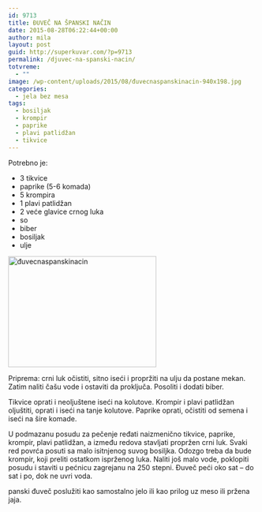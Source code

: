 ```yaml
---
id: 9713
title: ĐUVEČ NA ŠPANSKI NAČIN
date: 2015-08-28T06:22:44+00:00
author: mila
layout: post
guid: http://superkuvar.com/?p=9713
permalink: /djuvec-na-spanski-nacin/
totvreme:
  - ""
image: /wp-content/uploads/2015/08/đuvecnaspanskinacin-940x198.jpg
categories:
  - jela bez mesa
tags:
  - bosiljak
  - krompir
  - paprike
  - plavi patlidžan
  - tikvice
---
```

Potrebno je:  
* 3 tikvice  
* paprike (5-6 komada)  
* 5 krompira  
* 1 plavi patlidžan  
* 2 veće glavice crnog luka  
* so  
* biber  
* bosiljak  
* ulje

<img class="alignnone wp-image-9715 size-medium" src="/wp-content/uploads/2015/08/đuvecnaspanskinacin-300x225.jpg" alt="đuvecnaspanskinacin" width="300" height="225" /> 

Priprema: crni luk očistiti, sitno iseći i propržiti na ulju da postane mekan. Zatim naliti čašu vode i ostaviti da proključa. Posoliti i dodati biber.

Tikvice oprati i neoljuštene iseći na kolutove. Krompir i plavi patlidžan oljuštiti, oprati i iseći na tanje kolutove. Paprike oprati, očistiti od semena i iseći na šire komade.

U podmazanu posudu za pečenje ređati naizmenično tikvice, paprike, krompir, plavi patlidžan, a između redova stavljati propržen crni luk. Svaki red povrća posuti sa malo isitnjenog suvog bosiljka. Odozgo treba da bude krompir, koji preliti ostatkom isprženog luka. Naliti još malo vode, poklopiti posudu i staviti u pećnicu zagrejanu na 250 stepni. Đuveč peći oko sat – do sat i po, dok ne uvri voda.

 panski đuveč poslužiti kao samostalno jelo ili kao prilog uz meso ili pržena jaja.